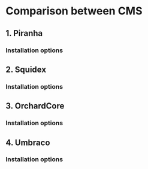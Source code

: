 # Comparison between CMS

## 1. Piranha

### Installation options

## 2. Squidex

### Installation options

## 3. OrchardCore

### Installation options

## 4. Umbraco

### Installation options
